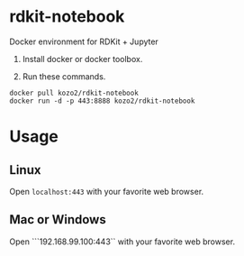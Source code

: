 # rdkit-notebook
Docker environment for RDKit + Jupyter

1. Install docker or docker toolbox.

2. Run these commands.

  ```
  docker pull kozo2/rdkit-notebook
  docker run -d -p 443:8888 kozo2/rdkit-notebook
  ```

# Usage
## Linux
Open ```localhost:443``` with your favorite web browser.

## Mac or Windows
Open ```192.168.99.100:443`` with your favorite web browser.
